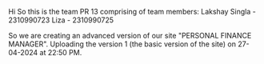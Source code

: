 Hi So this is the team PR 13 comprising of team members:
Lakshay Singla - 2310990723
Liza - 2310990725

So we are creating an advanced version of our site "PERSONAL FINANCE MANAGER".
Uploading the version 1 (the basic version of the site) on 27-04-2024 at 22:50 PM. 
